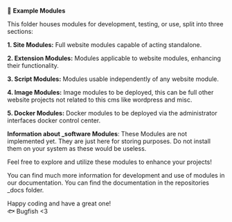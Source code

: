📁 **Example Modules**

This folder houses modules for development, testing, or use, split into three sections:

**1. Site Modules:** Full website modules capable of acting standalone.

**2. Extension Modules:** Modules applicable to website modules, enhancing their functionality.

**3. Script Modules:** Modules usable independently of any website module.

**4. Image Modules:** Image modules to be deployed, this can be full other website projects not related to this cms like wordpress and misc.

**5. Docker Modules:** Docker modules to be deployed via the administrator interfaces docker control center.

**Information about _software Modules**: These Modules are not implemented yet. They are just here for storing purposes. Do not install them on your system as these would be useless.

Feel free to explore and utilize these modules to enhance your projects!

You can find much more information for development and use of modules in our documentation. You can find the documentation in the repositories _docs folder.

Happy coding and have a great one!  
🐟 Bugfish <3
